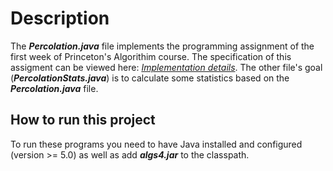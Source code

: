 # Description
 The <strong><i>Percolation.java</i></strong> file implements the programming assignment of the first week of Princeton's Algorithim course. 
The specification of this assigment can be viewed here: <a href="https://coursera.cs.princeton.edu/algs4/assignments/percolation/specification.php"><i>Implementation details</i></a>.
The other file's goal (<strong><i>PercolationStats.java</i></strong>) is to calculate some statistics based on the <strong><i>Percolation.java</i></strong> file.

## How to run this project
 To run these programs you need to have Java installed and configured (version >= 5.0) as well as add <strong><i>algs4.jar</i></strong> to the classpath.
